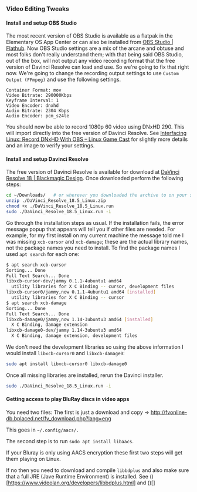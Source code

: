 ### Video Editing Tweaks

#### Install and setup OBS Studio

The most recent version of OBS Studio is available as a flatpak in the Elementary OS App Center or can also be installed from [OBS Studio | Flathub](https://flathub.org/apps/com.obsproject.Studio). 
Now OBS Studio settings are a mix of the arcane and obtuse and most folks don't really understand them; with that being said OBS Studio, out of the box, will not output any video recording format that the free version of Davinci Resolve can load and use. So we're going to fix that right now. We're going to change the recording output settings to use `Custom Output (FFmpeg)` and use the following settings.

```
Container Format: mov
Video Bitrate: 290000Kbps
Keyframe Interval: 1
Video Encoder: dnxhd
Audio Bitrate: 2304 Kbps
Audio Encoder: pcm_s24le
```

You should now be able to record 1080p 60 video using DNxHD 290. This will import directly into the free version of Davinci Resolve.
See [Interfacing Linux: Record DNxHD With OBS &#8211; Linux Game Cast](https://linuxgamecast.com/2020/06/interfacing-linux-obs-davinci-resolve-free-edition-lifehack/) for slightly more details and an image to verify your settings.

#### Install and setup Davinci Resolve

The free version of Davinci Resolve is available for download at [DaVinci Resolve 18 | Blackmagic Design](https://www.blackmagicdesign.com/products/davinciresolve).
Once downloaded perform the following steps:

```bash
cd ~/Downloads/   # or wherever you downloaded the archive to on your system
unzip ./DaVinci_Resolve_18.5_Linux.zip
chmod +x ./DaVinci_Resolve_18.5_Linux.run
sudo ./DaVinci_Resolve_18.5_Linux.run -i
```

Go through the installation steps as usual. If the installation fails, the error message popup that appears will tell you if other files are needed. 
For example, for my first install on my current machine the message told me I was missing `xcb-cursor` and `xcb-damage`; these are the actual library names, not the package names you need to install. 
To find the package names I used `apt search` for each one:

```bash
$ apt search xcb-cursor
Sorting... Done
Full Text Search... Done
libxcb-cursor-dev/jammy 0.1.1-4ubuntu1 amd64
  utility libraries for X C Binding -- cursor, development files
libxcb-cursor0/jammy,now 0.1.1-4ubuntu1 amd64 [installed]
  utility libraries for X C Binding -- cursor
$ apt search xcb-damage
Sorting... Done
Full Text Search... Done
libxcb-damage0/jammy,now 1.14-3ubuntu3 amd64 [installed]
  X C Binding, damage extension
libxcb-damage0-dev/jammy 1.14-3ubuntu3 amd64
  X C Binding, damage extension, development files
```

We don't need the development libraries so using the above information I would install `libxcb-cursor0` and `libxcb-damage0`:

```bash
sudo apt install libxcb-cursor0 libxcb-damage0
```

Once all missing libraries are installed, rerun the Davinci installer.

```bash
sudo ./DaVinci_Resolve_18.5_Linux.run -i
```
#### Getting access to play BluRay discs in video apps

You need two files:
The first is just a download and copy ->
http://fvonline-db.bplaced.net/fv_download.php?lang=eng

This goes in `~/.config/aacs/.`

The second step is to run `sudo apt install libaacs`.

If your Bluray is only using AACS encryption these first two steps will get them playing on Linux.

If no then you need to download and compile `libbdplus` and also make sure that a full JRE (Jave Runtime Environment) is installed. See ()[https://www.videolan.org/developers/libbdplus.html] and ()[]